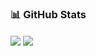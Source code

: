 ### 📊 GitHub Stats
<div>
  <img align="center" src="https://github-readme-stats.vercel.app/api/top-langs/?username=supansatan&hide=VHDL&layout=compact&langs_count=6" />
  <img align="center" src="https://github-readme-stats-nzp4ivrq9-florianbussmann.vercel.app/api/wakatime?username=SupansaTan&layout=compact&langs_count=6" />
</div>
